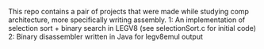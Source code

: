 This repo contains a pair of projects that were made while studying comp architecture, more specifically writing assembly.
1: An implementation of selection sort + binary search in LEGV8 (see selectionSort.c for initial code)
2: Binary disassembler written in Java for legv8emul output
